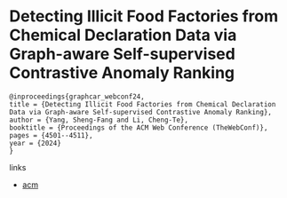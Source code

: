 # Detecting Illicit Food Factories from Chemical Declaration Data via Graph-aware Self-supervised Contrastive Anomaly Ranking

```
@inproceedings{graphcar_webconf24,
title = {Detecting Illicit Food Factories from Chemical Declaration Data via Graph-aware Self-supervised Contrastive Anomaly Ranking},
author = {Yang, Sheng-Fang and Li, Cheng-Te},
booktitle = {Proceedings of the ACM Web Conference (TheWebConf)},
pages = {4501--4511},
year = {2024}
}
```

links
- [acm](https://dl.acm.org/doi/10.1145/3589334.3648138)
